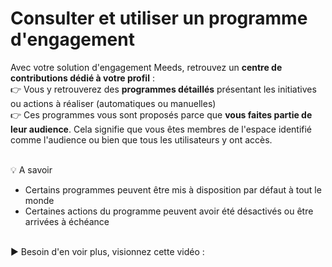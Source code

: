 # Consulter et utiliser un programme d'engagement

Avec votre solution d'engagement Meeds, retrouvez un **centre de contributions dédié à votre profil** :\
👉 Vous y retrouverez des **programmes détaillés** présentant les initiatives ou actions à réaliser (automatiques ou manuelles)\
👉 Ces programmes vous sont proposés parce que **vous faites partie de leur audience**. Cela signifie que vous êtes membres de l'espace identifié comme l'audience ou bien que tous les utilisateurs y ont accès.

\
💡 A savoir

* Certains programmes peuvent être mis à disposition par défaut à tout le monde&#x20;
* Certaines actions du programme peuvent avoir été désactivés ou être arrivées à échéance

\
▶ Besoin d'en voir plus, visionnez cette vidéo :&#x20;
